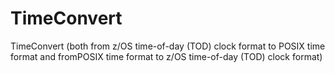 TimeConvert
===========

TimeConvert (both from z/OS time-of-day (TOD) clock format to POSIX time format and fromPOSIX time format to  z/OS time-of-day (TOD) clock format)
